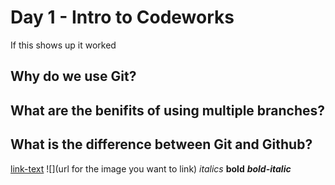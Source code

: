 # Day 1 - Intro to Codeworks 
If this shows up it worked
## Why do we use Git?

## What are the benifits of using multiple branches? 

## What is the difference between Git and Github?


<!-- this is a comment -->
[link-text](https://google.com)
![](url for the image you want to link)
*italics*
**bold**
***bold-italic***